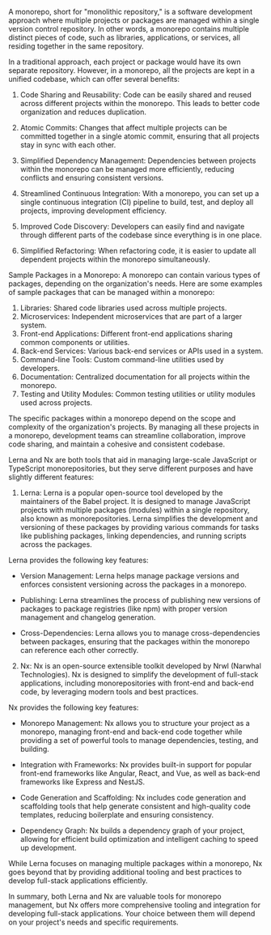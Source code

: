 A monorepo, short for "monolithic repository," is a software development approach where multiple projects or packages are managed within a single version control repository. In other words, a monorepo contains multiple distinct pieces of code, such as libraries, applications, or services, all residing together in the same repository.

In a traditional approach, each project or package would have its own separate repository. However, in a monorepo, all the projects are kept in a unified codebase, which can offer several benefits:

1. Code Sharing and Reusability: Code can be easily shared and reused across different projects within the monorepo. This leads to better code organization and reduces duplication.

2. Atomic Commits: Changes that affect multiple projects can be committed together in a single atomic commit, ensuring that all projects stay in sync with each other.

3. Simplified Dependency Management: Dependencies between projects within the monorepo can be managed more efficiently, reducing conflicts and ensuring consistent versions.

4. Streamlined Continuous Integration: With a monorepo, you can set up a single continuous integration (CI) pipeline to build, test, and deploy all projects, improving development efficiency.

5. Improved Code Discovery: Developers can easily find and navigate through different parts of the codebase since everything is in one place.

6. Simplified Refactoring: When refactoring code, it is easier to update all dependent projects within the monorepo simultaneously.

Sample Packages in a Monorepo:
A monorepo can contain various types of packages, depending on the organization's needs. Here are some examples of sample packages that can be managed within a monorepo:

1. Libraries: Shared code libraries used across multiple projects.
2. Microservices: Independent microservices that are part of a larger system.
3. Front-end Applications: Different front-end applications sharing common components or utilities.
4. Back-end Services: Various back-end services or APIs used in a system.
5. Command-line Tools: Custom command-line utilities used by developers.
6. Documentation: Centralized documentation for all projects within the monorepo.
7. Testing and Utility Modules: Common testing utilities or utility modules used across projects.

The specific packages within a monorepo depend on the scope and complexity of the organization's projects. By managing all these projects in a monorepo, development teams can streamline collaboration, improve code sharing, and maintain a cohesive and consistent codebase.

Lerna and Nx are both tools that aid in managing large-scale JavaScript or TypeScript monorepositories, but they serve different purposes and have slightly different features:

1. Lerna:
Lerna is a popular open-source tool developed by the maintainers of the Babel project. It is designed to manage JavaScript projects with multiple packages (modules) within a single repository, also known as monorepositories. Lerna simplifies the development and versioning of these packages by providing various commands for tasks like publishing packages, linking dependencies, and running scripts across the packages.

Lerna provides the following key features:

- Version Management: Lerna helps manage package versions and enforces consistent versioning across the packages in a monorepo.

- Publishing: Lerna streamlines the process of publishing new versions of packages to package registries (like npm) with proper version management and changelog generation.

- Cross-Dependencies: Lerna allows you to manage cross-dependencies between packages, ensuring that the packages within the monorepo can reference each other correctly.

2. Nx:
Nx is an open-source extensible toolkit developed by Nrwl (Narwhal Technologies). Nx is designed to simplify the development of full-stack applications, including monorepositories with front-end and back-end code, by leveraging modern tools and best practices.

Nx provides the following key features:

- Monorepo Management: Nx allows you to structure your project as a monorepo, managing front-end and back-end code together while providing a set of powerful tools to manage dependencies, testing, and building.

- Integration with Frameworks: Nx provides built-in support for popular front-end frameworks like Angular, React, and Vue, as well as back-end frameworks like Express and NestJS.

- Code Generation and Scaffolding: Nx includes code generation and scaffolding tools that help generate consistent and high-quality code templates, reducing boilerplate and ensuring consistency.

- Dependency Graph: Nx builds a dependency graph of your project, allowing for efficient build optimization and intelligent caching to speed up development.

While Lerna focuses on managing multiple packages within a monorepo, Nx goes beyond that by providing additional tooling and best practices to develop full-stack applications efficiently.

In summary, both Lerna and Nx are valuable tools for monorepo management, but Nx offers more comprehensive tooling and integration for developing full-stack applications. Your choice between them will depend on your project's needs and specific requirements.